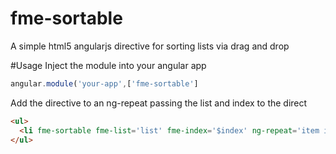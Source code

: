 # fme-sortable
A simple html5 angularjs directive for sorting lists via drag and drop

#Usage
Inject the module into your angular app
```js
angular.module('your-app',['fme-sortable']
```
Add the directive to an ng-repeat passing the list and index to the direct
```html
<ul>
  <li fme-sortable fme-list='list' fme-index='$index' ng-repeat='item in list'>{{list.name}}</li>
</ul>
```
